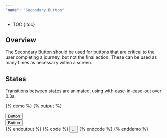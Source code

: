 ```yaml
---
"name": "Secondary Button"
---
```


* TOC
{:toc}

## Overview

The Secondary Button should be used for buttons that are critical to the user completing a journey, but not the final action. These can be used as many times as necessary within a screen.

## States

Transitions between states are animated, using with ease-in-ease-out over 0.3s.

{% demo %}
{% output %}
<div class="buttons-wrapper">
    <div class="col--3">
        <button class="btn-wrapper btn-secondary">
            <div class="btn">
                <span class="btn-text">Button</span>
            </div>  
        </button>
    </div>
    <div class="col--6">
        <button class="btn-wrapper btn-secondary">
            <div class="btn">
                <span class="btn-text">Button</span>
            </div>  
        </button>
    </div>
</div>
{% endoutput %}
{% code %}
<button class="btn-wrapper btn-secondary">
    <div class="btn">
        <span class="btn-text">...</span>
    </div>  
</button>
{% endcode %}
{% enddemo %}